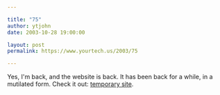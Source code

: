 ```yaml
---

title: "75"
author: ytjohn
date: 2003-10-28 19:00:00

layout: post
permalink: https://www.yourtech.us/2003/75

---
```

Yes, I'm back, and the website is back.  It has been back for a while, in a mutilated form.  Check it out: <a href="/interim.html">temporary site</a>.
